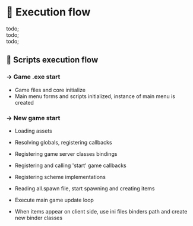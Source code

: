 # 🧰 Execution flow

todo; <br/>
todo; <br/>
todo; <br/>

## 🧰 Scripts execution flow

### -> Game .exe start

- Game files and core initialize
- Main menu forms and scripts initialized, instance of main menu is created

### -> New game start

- Loading assets
- Resolving globals, registering callbacks
- Registering game server classes bindings
- Registering and calling 'start' game callbacks
- Registering scheme implementations
- Reading all.spawn file, start spawning and creating items
- Execute main game update loop

- When items appear on client side, use ini files binders path and create new binder classes
